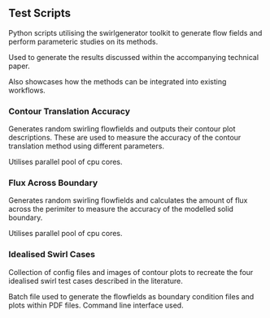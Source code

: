 ## Test Scripts

 Python scripts utilising the swirlgenerator toolkit to generate flow fields and perform parameteric studies on its methods.

 Used to generate the results discussed within the accompanying technical paper.

 Also showcases how the methods can be integrated into existing workflows.

### Contour Translation Accuracy
Generates random swirling flowfields and outputs their contour plot descriptions. These are used to measure the accuracy of the contour translation method using different parameters.

Utilises parallel pool of cpu cores.


### Flux Across Boundary
Generates random swirling flowfields and calculates the amount of flux across the perimiter to measure the accuracy of the modelled solid boundary.

Utilises parallel pool of cpu cores.


### Idealised Swirl Cases
Collection of config files and images of contour plots to recreate the four idealised swirl test cases described in the literature.

Batch file used to generate the flowfields as boundary condition files and plots within PDF files. Command line interface used.